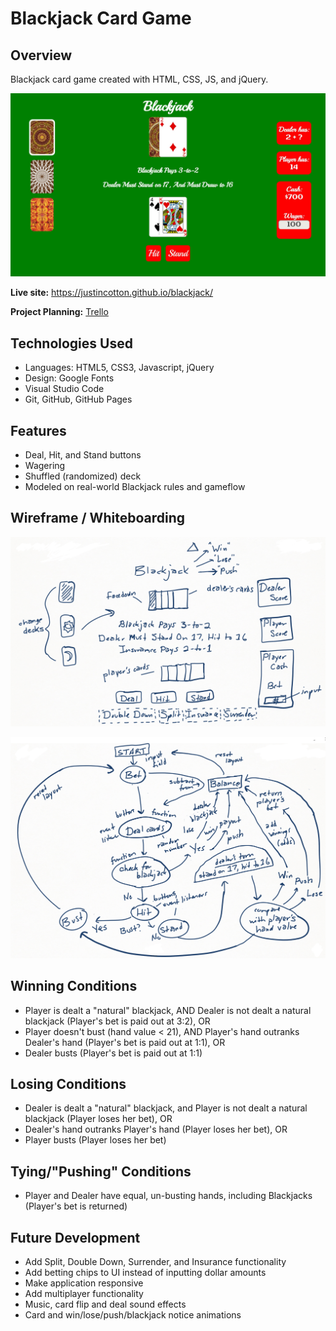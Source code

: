 # Blackjack Card Game
## Overview

Blackjack card game created with HTML, CSS, JS, and jQuery.

![Screenshot](https://github.com/JustinCotton/blackjack/blob/master/BlackjackScreenshot.JPG)

**Live site:** <https://justincotton.github.io/blackjack/>

**Project Planning:** [Trello](https://trello.com/b/51TjK5Yf/sei21-blackjack)

## Technologies Used

  * Languages: HTML5, CSS3, Javascript, jQuery
  * Design: Google Fonts
  * Visual Studio Code
  * Git, GitHub, GitHub Pages


## Features

  * Deal, Hit, and Stand buttons
  * Wagering
  * Shuffled (randomized) deck
  * Modeled on real-world Blackjack rules and gameflow


## Wireframe / Whiteboarding

![Wireframe](https://github.com/JustinCotton/blackjack/blob/master/BlackjackWireframe.png)

![Whiteboarding](https://github.com/JustinCotton/blackjack/blob/master/BlackjackWhiteboard.png)

## Winning Conditions

   * Player is dealt a "natural" blackjack, AND
   Dealer is not dealt a natural blackjack (Player's bet is paid out at 3:2), OR   
   * Player doesn't bust (hand value < 21), AND Player's hand outranks Dealer's hand (Player's bet is paid out at 1:1), OR   
   * Dealer busts (Player's bet is paid out at 1:1)

## Losing Conditions

   * Dealer is dealt a "natural" blackjack, and Player is not dealt a natural blackjack (Player loses her bet), OR   
   * Dealer's hand outranks Player's hand (Player loses her bet), OR   
   * Player busts (Player loses her bet)

## Tying/"Pushing" Conditions

   * Player and Dealer have equal, un-busting hands, including Blackjacks (Player's bet is returned)

## Future Development

  * Add Split, Double Down, Surrender, and Insurance functionality
  * Add betting chips to UI instead of inputting dollar amounts
  * Make application responsive
  * Add multiplayer functionality
  * Music, card flip and deal sound effects
  * Card and win/lose/push/blackjack notice animations
  